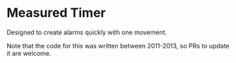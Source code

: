 # Measured Timer

Designed to create alarms quickly with one movement.

Note that the code for this was written between 2011-2013, so PRs to update it are welcome.
